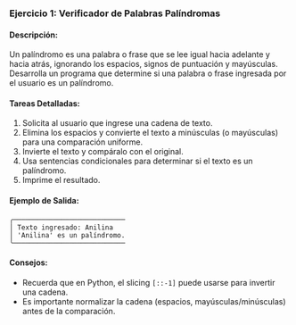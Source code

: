 ### Ejercicio 1: Verificador de Palabras Palíndromas

#### Descripción:
Un palíndromo es una palabra o frase que se lee igual hacia adelante y hacia atrás, ignorando los espacios, signos de puntuación y mayúsculas. Desarrolla un programa que determine si una palabra o frase ingresada por el usuario es un palíndromo.

#### Tareas Detalladas:
1. Solicita al usuario que ingrese una cadena de texto.
2. Elimina los espacios y convierte el texto a minúsculas (o mayúsculas) para una comparación uniforme.
3. Invierte el texto y compáralo con el original.
4. Usa sentencias condicionales para determinar si el texto es un palíndromo.
5. Imprime el resultado.

#### Ejemplo de Salida:
```plaintext
╭────────────────────────────
│ Texto ingresado: Anilina
│ 'Anilina' es un palíndromo.
╰────────────────────────────
```

#### Consejos:
- Recuerda que en Python, el slicing `[::-1]` puede usarse para invertir una cadena.
- Es importante normalizar la cadena (espacios, mayúsculas/minúsculas) antes de la comparación.